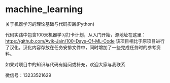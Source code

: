 # machine_learning

关于机器学习的理论基础与代码实践(Python)

代码实践中包含100天机器学习打卡计划，从入门开始，源地址在这里：https://github.com/Avik-Jain/100-Days-Of-ML-Code
该项目相比于原项目进行了汉化，汉化内容存放在任务安排文件中，同时增加了一些完成任务时的参考资料。

如果对项目中的知识与代码有疑问或补充，欢迎大家与我联系

微信号：13233521629
